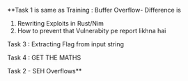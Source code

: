**Task 1 is same as Training : Buffer Overflow-
Difference is 
1. Rewriting Exploits in Rust/Nim
2. How to prevent that Vulnerabity pe report likhna hai

Task 3 : Extracting Flag from input string 

Task 4 : GET THE MATHS 

Task 2 - SEH Overflows**
